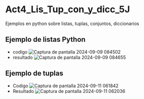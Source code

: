 # Act4_Lis_Tup_con_y_dicc_5J
Ejemplos en python sobre listas, tuplas, conjuntos, diccionarios

## Ejemplo de listas Python
- codigo
  ![Captura de pantalla 2024-09-09 084502](https://github.com/user-attachments/assets/b274fa2d-2aa8-41ca-9673-f76844928127)
- resultado
  ![Captura de pantalla 2024-09-09 084655](https://github.com/user-attachments/assets/1dc30beb-6511-431a-a474-abdb53c7ffd0)
## Ejemplo de tuplas

- Codigo
  ![Captura de pantalla 2024-09-11 061842](https://github.com/user-attachments/assets/65508d1c-a9bf-4042-8703-ebb861c4490e)
- Resultado
  ![Captura de pantalla 2024-09-11 062036](https://github.com/user-attachments/assets/2cc0aa0f-9a6b-46cd-a615-efe71659d487)
